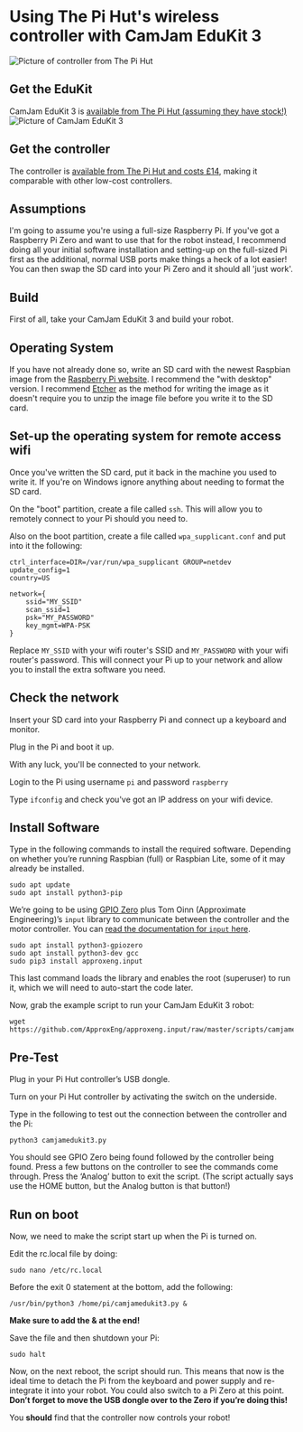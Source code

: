 # Using The Pi Hut's wireless controller with CamJam EduKit 3

![Picture of controller from The Pi Hut](https://github.com/recantha/EduKit3/blob/master/res/pihut%20controller.jpg)

## Get the EduKit
CamJam EduKit 3 is [available from The Pi Hut (assuming they have stock!)](https://thepihut.com/collections/camjam-edukit/products/camjam-edukit-3-robotics)
![Picture of CamJam EduKit 3](https://cdn.shopify.com/s/files/1/0176/3274/products/101685_1024x1024.jpg)

## Get the controller
The controller is [available from The Pi Hut and costs £14](https://thepihut.com/collections/raspberry-pi-store/products/raspberry-pi-compatible-wireless-gamepad-controller), making it comparable with other low-cost controllers.

## Assumptions
I'm going to assume you're using a full-size Raspberry Pi. If you've got a Raspberry Pi Zero and want to use that for the
robot instead, I recommend doing all your initial software installation and setting-up on the full-sized Pi first
as the additional, normal USB ports make things a heck of a lot easier! You can then swap the SD card into your Pi Zero
and it should all 'just work'.

## Build
First of all, take your CamJam EduKit 3 and build your robot.

## Operating System
If you have not already done so, write an SD card with the newest Raspbian image from the [Raspberry Pi website](https://www.raspberrypi.org/downloads/raspbian/). I recommend the "with desktop" version.
I recommend [Etcher](https://etcher.io/) as the method for writing the image as it doesn't require you to
unzip the image file before you write it to the SD card.

## Set-up the operating system for remote access wifi
Once you've written the SD card, put it back in the machine you used to write it.
If you're on Windows ignore anything about needing to format the SD card.

On the "boot" partition, create a file called `ssh`. This will allow you to remotely connect to your Pi should you need to.

Also on the boot partition, create a file called `wpa_supplicant.conf` and put into it the following:

```
ctrl_interface=DIR=/var/run/wpa_supplicant GROUP=netdev
update_config=1
country=US

network={
    ssid="MY_SSID"
    scan_ssid=1
    psk="MY_PASSWORD"
    key_mgmt=WPA-PSK
}
```

Replace `MY_SSID` with your wifi router's SSID and `MY_PASSWORD` with your wifi router's password.
This will connect your Pi up to your network and allow you to install the extra software you need.

## Check the network
Insert your SD card into your Raspberry Pi and connect up a keyboard and monitor.

Plug in the Pi and boot it up.

With any luck, you'll be connected to your network.

Login to the Pi using username `pi` and password `raspberry`

Type `ifconfig` and check you've got an IP address on your wifi device.

## Install Software
Type in the following commands to install the required software.
Depending on whether you’re running Raspbian (full) or Raspbian Lite, some of it may already be installed.

```
sudo apt update
sudo apt install python3-pip
```

We’re going to be using [GPIO Zero](https://gpiozero.readthedocs.io) plus Tom Oinn (Approximate Engineering)’s `input` library to communicate between the
controller and the motor controller. You can [read the documentation for `input` here](https://approxeng.github.io/approxeng.input/).

```
sudo apt install python3-gpiozero
sudo apt install python3-dev gcc
sudo pip3 install approxeng.input
```

This last command loads the library and enables the root (superuser) to run it, which we will need to auto-start the code later.

Now, grab the example script to run your CamJam EduKit 3 robot:

```
wget https://github.com/ApproxEng/approxeng.input/raw/master/scripts/camjamedukit3.py
```

## Pre-Test
Plug in your Pi Hut controller’s USB dongle.

Turn on your Pi Hut controller by activating the switch on the underside.

Type in the following to test out the connection between the controller and the Pi:

```
python3 camjamedukit3.py
```

You should see GPIO Zero being found followed by the controller being found.
Press a few buttons on the controller to see the commands come through.
Press the ‘Analog’ button to exit the script. (The script actually says use the HOME button, but the Analog button is that button!)

## Run on boot
Now, we need to make the script start up when the Pi is turned on.

Edit the rc.local file by doing:

```
sudo nano /etc/rc.local
```

Before the exit 0 statement at the bottom, add the following:

```
/usr/bin/python3 /home/pi/camjamedukit3.py &
```

**Make sure to add the & at the end!**

Save the file and then shutdown your Pi:

```
sudo halt
```

Now, on the next reboot, the script should run. This means that now is the ideal time to detach the Pi from the
keyboard and power supply and re-integrate it into your robot. You could also switch to a Pi Zero at this point.
**Don’t forget to move the USB dongle over to the Zero if you’re doing this!**

You **should** find that the controller now controls your robot!
